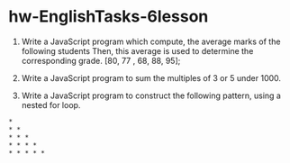 # hw-EnglishTasks-6lesson

1. Write a JavaScript program which compute, the average marks of the following students Then, this average is used to determine the corresponding grade.
 [80, 77 , 68, 88, 95];
>
2. Write a JavaScript program to sum the multiples of 3 or 5 under 1000.
>
3. Write a JavaScript program to construct the following pattern, using a nested for loop.
>
    *
    * *
    * * *
    * * * *
    * * * * *
>

